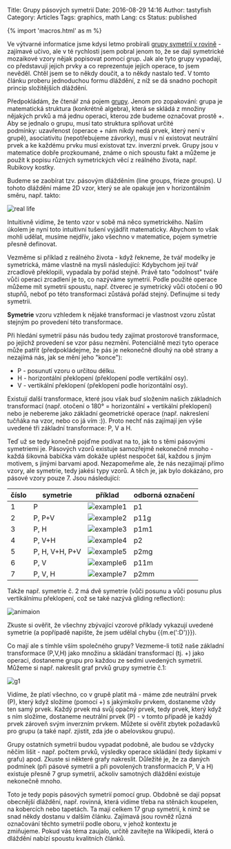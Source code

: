 Title: Grupy pásových symetrií
Date: 2016-08-29 14:16
Author: tastyfish
Category: Articles
Tags: graphics, math
Lang: cs
Status: published

{% import 'macros.html' as m %}

Ve výtvarné informatice
jsme kdysi letmo probírali [grupy symetrií v
rovině](https://en.wikipedia.org/wiki/List_of_planar_symmetry_groups) -
zajímavé učivo, ale v té rychlosti jsem pobral jenom to, že se dají
symetrické mozaikové vzory nějak popisovat pomocí grup. Jak ale tyto
grupy vypadají, co představují jejich prvky a co reprezentuje jejich
operace, to jsem nevěděl. Chtěl jsem se to někdy doučit, a to někdy
nastalo teď. V tomto článku proberu jednoduchou formu dláždění, z níž se
dá snadno pochopit princip složitějších dláždění.

Předpokládám, že čtenář zná pojem
[grupy](https://en.wikipedia.org/wiki/Group_(mathematics)). Jenom pro
zopakování: grupa je matematická struktura (konkrétně algebra), která se
skládá z množiny nějakých prvků a má jednu operaci, kterou zde budeme
označovat prostě +. Aby se jednalo o grupu, musí tato struktura splňovat
určité podmínky: uzavřenost (operace + nám nikdy nedá prvek, který není
v grupě), asociativitu (nepotřebujeme závorky), musí v ní existovat
neutrální prvek a ke každému prvku musí existovat tzv. inverzní prvek.
Grupy jsou v matematice dobře prozkoumané, známe o nich spoustu fakt a
můžeme je použít k popisu různých symetrických věcí z reálného života,
např. Rubikovy kostky.

Budeme se zaobírat tzv. pásovým dlážděním (line groups, frieze groups).
U tohoto dláždění máme 2D vzor, který se ale opakuje jen v horizontálním
směru, např. takto:

![real life](http://tastyfish.cz/wp-content/uploads/2016/08/real-life.jpg)

Intuitivně vidíme, že tento vzor v sobě má něco symetrického. Naším
úkolem je nyní toto intuitivní tušení vyjádřit matematicky. Abychom to
však mohli udělat, musíme nejdřív, jako všechno v matematice, pojem
symetrie přesně definovat.

Vezměme si příklad z reálného života - když řekneme, že tvář modelky je
symetrická, máme vlastně na mysli následující: Kdybychom její tvář
zrcadlově překlopili, vypadala by pořád stejně. Právě tato "odolnost"
tváře vůči operaci zrcadlení je to, co nazýváme symetrií. Podle použité
operace můžeme mít symetrií spoustu, např. čtverec je symetrický vůči
otočení o 90 stupňů, neboť po této transformaci zůstává pořád stejný.
Definujme si tedy symetrii.

**Symetrie** vzoru vzhledem k nějaké transformaci je vlastnost vzoru
zůstat stejným po provedení této transformace.

Při hledání symetrií pásu nás budou tedy zajímat prostorové
transformace, po jejichž provedení se vzor pásu nezmění. Potenciálně
mezi tyto operace může patřit (předpokládejme, že pás je nekonečně
dlouhý na obě strany a nezajímá nás, jak se mění jeho "konce"):

-   P - posunutí vzoru o určitou délku.
-   H - horizontální překlopení (překlopení podle vertikální osy).
-   V - vertikální překlopení (překlopení podle horizontální osy).

Existují další transformace, které jsou však buď složením našich
základních transformací (např. otočení o 180° = horizontální +
vertikální překlopení) nebo je nebereme jako základní geometrické
operace (např. nakreslení tučňáka na vzor, nebo co já vím :)). Proto
nechť nás zajímají jen výše uvedené tři základní transformace: P, V a H.

Teď už se tedy konečně pojďme podívat na to, jak to s těmi pásovými
symetriemi je. Pásových vzorů existuje samozřejmě nekonečně mnoho -
každá šikovná babička vám dokáže uplést nespočet šál, každou s jiným
motivem, s jinými barvami apod. Nezapomeňme ale, že nás nezajímají přímo
vzory, ale symetrie, tedy jakési typy vzorů. A těch je, jak bylo
dokázáno, pro pásové vzory pouze 7. Jsou následující:

  číslo  |symetrie        |příklad                                                                                                                      |odborná označení
  -------|----------------|-----------------------------------------------------------------------------------------------------------------------------|------------------
  1      |P               |![example1](http://upload.wikimedia.org/wikipedia/commons/1/10/Frieze_example_p1.png)                                        |p1
  2      |P, P+V          |![example2](http://upload.wikimedia.org/wikipedia/commons/thumb/7/76/Frieze_example_p11g.png/150px-Frieze_example_p11g.png)  |p11g
  3      |P, H            |![example3](http://upload.wikimedia.org/wikipedia/commons/thumb/5/5c/Frieze_example_p1m1.png/150px-Frieze_example_p1m1.png)  |p1m1
  4      |P, V+H          |![example4](http://upload.wikimedia.org/wikipedia/commons/thumb/d/d6/Frieze_example_p2.png/150px-Frieze_example_p2.png)      |p2
  5      |P, H, V+H, P+V  |![example5](http://upload.wikimedia.org/wikipedia/commons/thumb/7/7b/Frieze_example_p2mg.png/150px-Frieze_example_p2mg.png)  |p2mg
  6      |P, V            |![example6](http://upload.wikimedia.org/wikipedia/commons/thumb/a/a4/Frieze_example_p11m.png/150px-Frieze_example_p11m.png)  |p11m
  7      |P, V, H         |![example7](http://upload.wikimedia.org/wikipedia/commons/thumb/6/6d/Frieze_example_p2mm.png/150px-Frieze_example_p2mm.png)  |p2mm

Takže např. symetrie č. 2 má dvě symetrie (vůči posunu a vůči posunu
plus vertikálnímu překlopení, což se také nazývá gliding reflection):

![animaion](http://tastyfish.cz/wp-content/uploads/2016/08/animaion.gif)

Zkuste si ověřit, že všechny zbývající vzorové příklady vykazují uvedené
symetrie (a popřípadě napište, že jsem udělal chybu {{m.e(':D')}}).

Co mají ale s tímhle vším společného grupy? Vezmeme-li totiž naše
základní transformace (P,V,H) jako množinu a skládání transformací (tj.
+) jako operaci, dostaneme grupu pro každou ze sedmi uvedených symetrií.
Můžeme si např. nakreslit graf prvků grupy symetrie č.1:

![g1](http://tastyfish.cz/wp-content/uploads/2016/08/g1.png)

Vidíme, že platí všechno, co v grupě platit má - máme zde neutrální
prvek (P), který když složíme (pomocí +) s jakýmkoliv prvkem, dostaneme
vždy ten samý prvek. Každý prvek má svůj opačný prvek, tedy prvek, který
když s ním složíme, dostaneme neutrální prvek (P) - v tomto případě je
každý prvek zároveň svým inverzním prvkem. Můžete si ověřit zbytek
požadavků pro grupu (a také např. zjistit, zda jde o abelovskou grupu).

Grupy ostatních symetrií budou vypadat podobně, ale budou se vždycky
něčím lišit - např. počtem prvků, výsledky operace skládání (tedy
šipkami v grafu) apod. Zkuste si některé grafy nakreslit. Důležité je,
že za daných podmínek (při pásové symetrii a při povolených
transformacích P, V a H) existuje přesně 7 grup symetrií, ačkoliv
samotných dláždění existuje nekonečně mnoho.

Toto je tedy popis pásových symetrií pomocí grup. Obdobně se dají popsat
obecnější dláždění, např. rovinná, která vidíme třeba na stěnách
koupelen, na kobercích nebo tapetách. Ta mají celkem 17 grup symetrií, k
nimž se snad někdy dostanu v dalším článku. Zajímavá jsou rovněž různá
označování těchto symetrií podle oboru, v jehož kontextu je
zmiňujeme. Pokud vás téma zaujalo, určitě zavítejte na Wikipedii, která
o dláždění nabízí spoustu kvalitních článků.

